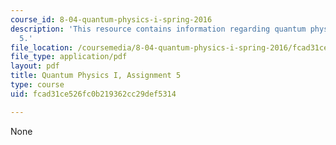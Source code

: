```yaml
---
course_id: 8-04-quantum-physics-i-spring-2016
description: 'This resource contains information regarding quantum physics: Assignment
  5.'
file_location: /coursemedia/8-04-quantum-physics-i-spring-2016/fcad31ce526fc0b219362cc29def5314_MIT8_04S16_ps5_2016.pdf
file_type: application/pdf
layout: pdf
title: Quantum Physics I, Assignment 5
type: course
uid: fcad31ce526fc0b219362cc29def5314

---
```

None